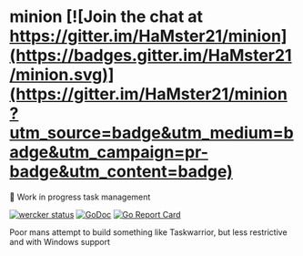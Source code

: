 # minion [![Join the chat at https://gitter.im/HaMster21/minion](https://badges.gitter.im/HaMster21/minion.svg)](https://gitter.im/HaMster21/minion?utm_source=badge&utm_medium=badge&utm_campaign=pr-badge&utm_content=badge)

:wrench: Work in progress task management

[![wercker status](https://app.wercker.com/status/aeebd6b26c9708c4ecc1050177a014aa/s "wercker status")](https://app.wercker.com/project/bykey/aeebd6b26c9708c4ecc1050177a014aa) [![GoDoc](https://godoc.org/github.com/HaMster21/minion?status.svg)](https://godoc.org/github.com/HaMster21/minion) [![Go Report Card](https://goreportcard.com/badge/github.com/hamster21/minion)](https://goreportcard.com/report/github.com/hamster21/minion)

Poor mans attempt to build something like Taskwarrior, but less restrictive and with Windows support
